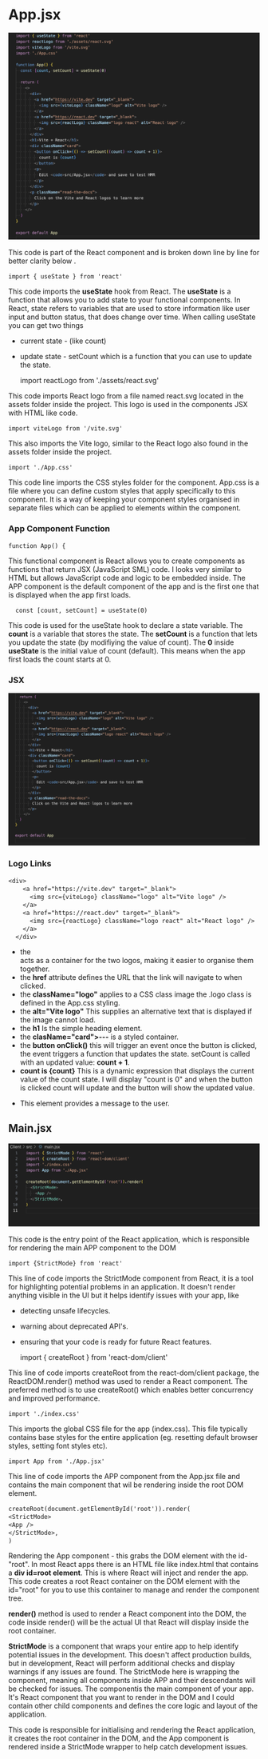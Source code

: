 # App.jsx
![image_app_jsx](./src/images/Client_app.png)

This code is part of the React component and is broken down line by line for better clarity below .

    import { useState } from 'react'

This code imports the <b>useState</b> hook from React. The <b>useState</b> is a function that allows you to add state to your functional components. In React, state refers to variables that are used to store information like user input and button status, that does change over time. When calling useState you can get two things
- current state - (like count)
- update state - setCount which is a function that you can use to update the state.

    import reactLogo from './assets/react.svg'

This code imports React logo from a file named react.svg located in the assets folder inside the project. This logo is used in the components JSX with HTML like code.

    import viteLogo from '/vite.svg'
This also imports the Vite logo, similar to the React logo also found in the assets folder inside the project.

    import './App.css'

This code line imports the CSS styles folder for the component. App.css is a file where you can define custom styles that apply specifically to this component. It is a way of keeping your component styles organised in separate files which can be applied to elements within the component.


### App Component Function
    function App() {


This functional component is React allows you to create components as functions that return JSX (JavaScript SML) code. I looks very similar to HTML but allows JavaScript code and logic to be embedded inside. The APP component is the default component of the app and is the first one that is displayed when the app first loads.

      const [count, setCount] = useState(0)

This code is used for the useState hook to declare a state variable. The <b>count</b> is a variable that stores the state. The <b>setCount</b> is a function that lets you update the state (by modifiying the value of count). The <b>0</b> inside <b>useState</b> is the initial value of count (default). This means when the app first loads the count starts at 0.

### JSX
![image_jsx](./src/images/JSX.png)


### Logo Links 

    <div>
        <a href="https://vite.dev" target="_blank">
          <img src={viteLogo} className="logo" alt="Vite logo" />
        </a>
        <a href="https://react.dev" target="_blank">
          <img src={reactLogo} className="logo react" alt="React logo" />
        </a>
      </div>

- the <div> acts as a container for the two logos, making it easier to organise them together.
- the <b>href</b>  attribute defines the URL that the link will navigate to when clicked.
- the <b>className="logo"</b> applies to a CSS class image the .logo class is defined in the App.css styling.
- the <b>alt="Vite logo"</b> This supplies an alternative text that is displayed if the image cannot load.
- the <b>h1</b> Is the simple heading element.
- the <b>clasName="card">---</div></b>  is a styled container.
- the <b>button onClick()</b> this will trigger an event once the button is clicked, the event triggers a function that updates the state. setCount is called with an updated value: <b>count + 1</b>.
- <b>count is {count}</b> This is a dynamic expression that displays the current value of the count state. I will display "count is 0" and when the button is clicked count will update and the button will show the updated value.
- <b><p></b> This element provides a message to the user.

## Main.jsx

![image_main.jsx](./src/images/main.png)

This code is the entry point of the React application, which is responsible for rendering the main APP component to the DOM

    import {StrictMode} from 'react'

This line of code imports the StrictMode component from React, it is a tool for highlighting potential problems in an application. It doesn't render anything visible in the UI but it helps identify issues with your app, like
- detecting unsafe lifecycles.
- warning about deprecated API's.
- ensuring that your code is ready for future React features.

    import { createRoot } from 'react-dom/client'

This line of code imports createRoot from the react-dom/client package, the ReactDOM.render() method was used to render a React component. The preferred method is to use createRoot() which enables better concurrency and improved performance.

    import './index.css'

This imports the global CSS file for the app (index.css). This file typically contains base styles for the entire application (eg. resetting default browser styles, setting font styles etc).

    import App from './App.jsx'

This line of code imports the APP component from the App.jsx file and contains the main component that wil be rendering inside the root DOM element.

    createRoot(document.getElementById('root')).render(
    <StrictMode>
    <App />
    </StrictMode>,
    )

Rendering the App component - this grabs the DOM element with the id-"root". In most React apps there is an HTML file like index.html that contains a <b>div id=root element</b>. This is where React will inject and render the app. This code creates a root React container on the DOM element with the id="root" for you to use this container to manage and render the component tree.

<b>render()</b> method is used to render a React component into the DOM, the code inside render() will be the actual UI that React will display inside the root container.

<b>StrictMode</b> is a component that wraps your entire app to help identify potential issues in the development. This doesn't affect production builds, but in development, React will perform additional checks and display warnings if any issues are found. The StrictMode here is wrapping the <App /> component, meaning all components inside APP and their descendants will be checked for issues. The <App /> componentis the main component of your app. It's React component that you want to render in the DOM and I could contain other child components and defines the core logic and layout of the application.

This code is responsible for initialising and rendering the React application, it creates the root container in the DOM, and the App component is rendered inside a StrictMode wrapper to help catch development issues.
